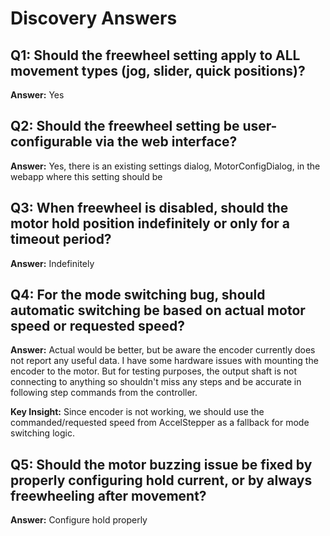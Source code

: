 # Discovery Answers

## Q1: Should the freewheel setting apply to ALL movement types (jog, slider, quick positions)?
**Answer:** Yes

## Q2: Should the freewheel setting be user-configurable via the web interface?
**Answer:** Yes, there is an existing settings dialog, MotorConfigDialog, in the webapp where this setting should be

## Q3: When freewheel is disabled, should the motor hold position indefinitely or only for a timeout period?
**Answer:** Indefinitely

## Q4: For the mode switching bug, should automatic switching be based on actual motor speed or requested speed?
**Answer:** Actual would be better, but be aware the encoder currently does not report any useful data. I have some hardware issues with mounting the encoder to the motor. But for testing purposes, the output shaft is not connecting to anything so shouldn't miss any steps and be accurate in following step commands from the controller.

**Key Insight:** Since encoder is not working, we should use the commanded/requested speed from AccelStepper as a fallback for mode switching logic.

## Q5: Should the motor buzzing issue be fixed by properly configuring hold current, or by always freewheeling after movement?
**Answer:** Configure hold properly
